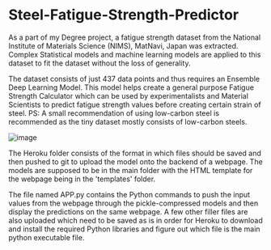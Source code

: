 # Steel-Fatigue-Strength-Predictor
As a part of my Degree project, a fatigue strength dataset from the National Institute of Materials Science (NIMS), MatNavi, Japan was extracted. Complex Statistical models and machine learning models are applied to this dataset to fit the dataset without the loss of generality.

The dataset consists of just 437 data points and thus requires an Ensemble Deep Learning Model. This model helps create a general purpose Fatigue Strength Calculator which can be used by experimentalists and Material Scientists to predict fatigue strength values before creating certain strain of steel.
PS: A small recommendation of using low-carbon steel is recommended as the tiny dataset mostly consists of low-carbon steels.

![image](https://github.com/AshishKumarSingh03/Steel-Fatigue-Strength-Predictor/assets/116654089/dff78dbf-c5bc-453c-9acc-843e322961c3)

The Heroku folder consists of the format in which files should be saved and then pushed to git to upload the model onto the backend of a webpage. The models are supposed to be in the main folder with the HTML template for the webpage being in the 'templates' folder.

The file named APP.py contains the Python commands to push the input values from the webpage through the pickle-compressed models and then display the predictions on the same webpage. A few other filler files are also uploaded which need to be saved as is in order for Heroku to download and install the required Python libraries and figure out which file is the main python executable file.
